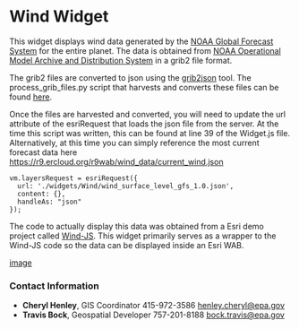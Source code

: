 # Wind Widget

This widget displays wind data generated by the <a href="https://www.ncdc.noaa.gov/data-access/model-data/model-datasets/global-forcast-system-gfs">NOAA Global Forecast System</a> for the entire planet.  The data is obtained from <a href="http://nomads.ncep.noaa.gov/">NOAA Operational Model Archive and Distribution System<a/> in a grib2 file format.

The grib2 files are converted to json using the <a href="https://github.com/cambecc/grib2json">grib2json</a> tool. The process_grib_files.py script that harvests and converts these files can be found <a href="https://github.com/USEPA/R9-Python/tree/master/Wind">here</a>.

Once the files are harvested and converted, you will need to update the url attribute of the esriRequest that loads the json file from the server. At the time this script was written, this can be found at line 39 of the Widget.js file. Alternatively, at this time you can simply reference the most current forecast data here https://r9.ercloud.org/r9wab/wind_data/current_wind.json
 
```
vm.layersRequest = esriRequest({
  url: './widgets/Wind/wind_surface_level_gfs_1.0.json',
  content: {},
  handleAs: "json"
});
```

The code to actually display this data was obtained from a Esri demo project called <a href="https://github.com/Esri/wind-js">Wind-JS</a>.  This widget primarily serves as a wrapper to the Wind-JS code so the data can be displayed inside an Esri WAB.

[image](https://user-images.githubusercontent.com/4040295/44286016-64e03780-a21c-11e8-8822-1012464deb5c.png)
### Contact Information

* **Cheryl Henley**, GIS Coordinator 415-972-3586 henley.cheryl@epa.gov
* **Travis Bock**, Geospatial Developer 757-201-8188 bock.travis@epa.gov

